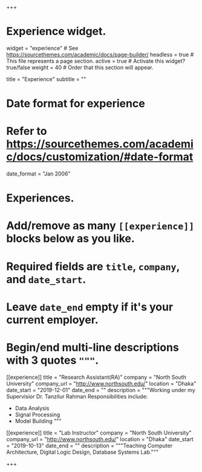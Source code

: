 +++
# Experience widget.
widget = "experience"  # See https://sourcethemes.com/academic/docs/page-builder/
headless = true  # This file represents a page section.
active = true  # Activate this widget? true/false
weight = 40  # Order that this section will appear.

title = "Experience"
subtitle = ""

# Date format for experience
#   Refer to https://sourcethemes.com/academic/docs/customization/#date-format
date_format = "Jan 2006"

# Experiences.
#   Add/remove as many `[[experience]]` blocks below as you like.
#   Required fields are `title`, `company`, and `date_start`.
#   Leave `date_end` empty if it's your current employer.
#   Begin/end multi-line descriptions with 3 quotes `"""`.
[[experience]]
  title = "Research Assistant(RA)"
  company = "North South University"
  company_url = "http://www.northsouth.edu/"
  location = "Dhaka"
  date_start = "2019-12-01"
  date_end = ""
  description = """Working under my Supervisior Dr. Tanzilur Rahman
  Responsibilities include:
  
  * Data Analysis
  * Signal Processing
  * Model Building
  """

[[experience]]
  title = "Lab Instructor"
  company = "North South University"
  company_url = "http://www.northsouth.edu/"
  location = "Dhaka"
  date_start = "2019-10-13"
  date_end = ""
  description = """Teaching Computer Architecture, Digital Logic Design, Database Systems Lab."""

+++
